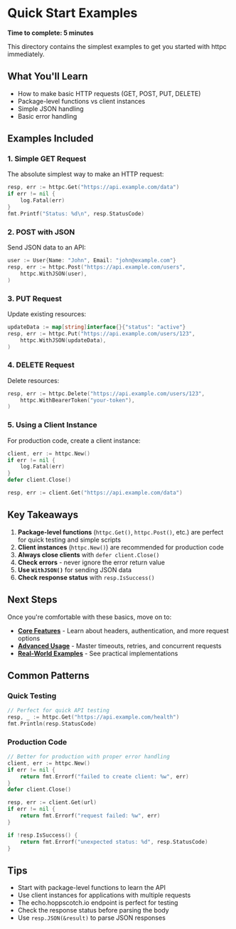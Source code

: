 # Quick Start Examples

**Time to complete: 5 minutes**

This directory contains the simplest examples to get you started with httpc immediately.

## What You'll Learn

- How to make basic HTTP requests (GET, POST, PUT, DELETE)
- Package-level functions vs client instances
- Simple JSON handling
- Basic error handling

## Examples Included

### 1. Simple GET Request
The absolute simplest way to make an HTTP request:

```go
resp, err := httpc.Get("https://api.example.com/data")
if err != nil {
    log.Fatal(err)
}
fmt.Printf("Status: %d\n", resp.StatusCode)
```

### 2. POST with JSON
Send JSON data to an API:

```go
user := User{Name: "John", Email: "john@example.com"}
resp, err := httpc.Post("https://api.example.com/users",
    httpc.WithJSON(user),
)
```

### 3. PUT Request
Update existing resources:

```go
updateData := map[string]interface{}{"status": "active"}
resp, err := httpc.Put("https://api.example.com/users/123",
    httpc.WithJSON(updateData),
)
```

### 4. DELETE Request
Delete resources:

```go
resp, err := httpc.Delete("https://api.example.com/users/123",
    httpc.WithBearerToken("your-token"),
)
```

### 5. Using a Client Instance
For production code, create a client instance:

```go
client, err := httpc.New()
if err != nil {
    log.Fatal(err)
}
defer client.Close()

resp, err := client.Get("https://api.example.com/data")
```


## Key Takeaways

1. **Package-level functions** (`httpc.Get()`, `httpc.Post()`, etc.) are perfect for quick testing and simple scripts
2. **Client instances** (`httpc.New()`) are recommended for production code
3. **Always close clients** with `defer client.Close()`
4. **Check errors** - never ignore the error return value
5. **Use `WithJSON()`** for sending JSON data
6. **Check response status** with `resp.IsSuccess()`

## Next Steps

Once you're comfortable with these basics, move on to:
- **[Core Features](../02_core_features)** - Learn about headers, authentication, and more request options
- **[Advanced Usage](../03_advanced)** - Master timeouts, retries, and concurrent requests
- **[Real-World Examples](../04_real_world)** - See practical implementations

## Common Patterns

### Quick Testing
```go
// Perfect for quick API testing
resp, _ := httpc.Get("https://api.example.com/health")
fmt.Println(resp.StatusCode)
```

### Production Code
```go
// Better for production with proper error handling
client, err := httpc.New()
if err != nil {
    return fmt.Errorf("failed to create client: %w", err)
}
defer client.Close()

resp, err := client.Get(url)
if err != nil {
    return fmt.Errorf("request failed: %w", err)
}

if !resp.IsSuccess() {
    return fmt.Errorf("unexpected status: %d", resp.StatusCode)
}
```

## Tips

- Start with package-level functions to learn the API
- Use client instances for applications with multiple requests
- The echo.hoppscotch.io endpoint is perfect for testing
- Check the response status before parsing the body
- Use `resp.JSON(&result)` to parse JSON responses

